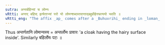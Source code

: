 ```yaml
---
sutra: अन्तर्बहिभ्यां च लोम्नः
vRtti: अन्तर् बहिस् इत्येताभ्यां परो यो लोमन्शब्दस्तदन्ताद्बहुव्रीहेरप्प्रत्ययो भवति ॥
vRtti_eng: "The affix _ap_ comes after a _Buhuvrihi_ ending in _loman_ and preceded by _antar_ and _bahis_."
---
```

Thus अन्तर्गतानि लोमान्यस्य = अन्तर्लोमः प्रावारः 'a cloak having the hairy surface inside'. Similarly बहिर्लोमः पटः ॥
